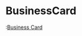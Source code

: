 # BusinessCard
:[Business Card](https://github.com/achraf2020-code/BusinessCard.git/projectCapt/capture.PNG)
